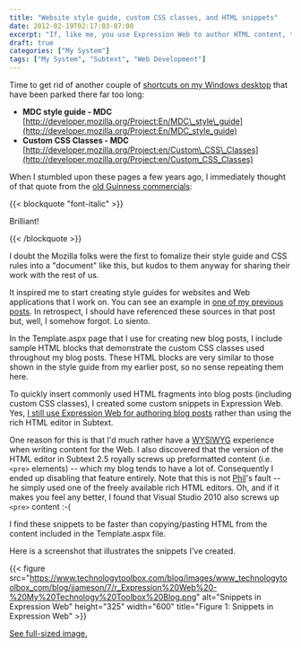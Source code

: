 ```yaml
---
title: "Website style guide, custom CSS classes, and HTML snippets"
date: 2012-02-19T02:17:03-07:00
excerpt: "If, like me, you use Expression Web to author HTML content, then I hope you take advantage of the \"Snippets\" feature."
draft: true
categories: ["My System"]
tags: ["My System", "Subtext", "Web Development"]
---
```


Time to get rid of another couple of
[shortcuts on my Windows desktop](/blog/jjameson/2012/02/19/stop-putting-shortcuts-on-my-windows-desktop) that have been parked there far too long:

- **MDC style guide - MDC**
  [http://developer.mozilla.org/Project:En/MDC\_style\_guide](http://developer.mozilla.org/Project:En/MDC_style_guide)
- **Custom CSS Classes - MDC**
  [http://developer.mozilla.org/Project:en/Custom\_CSS\_Classes](http://developer.mozilla.org/Project:en/Custom_CSS_Classes)

When I stumbled upon these pages a few years ago, I immediately thought of
that quote from the [old
Guinness commercials](http://www.youtube.com/watch?v=3DPKf7y1F-Q):

{{< blockquote "font-italic" >}}

Brilliant!

{{< /blockquote >}}

I doubt the Mozilla folks were the first to fomalize their style guide and
CSS rules into a "document" like this, but kudos to them anyway for sharing
their work with the rest of us.

It inspired me to start creating style guides for websites and Web applications
that I work on. You can see an example in
[one of my previous posts](/blog/jjameson/2011/11/03/building-technologytoolbox-com-part-4). In retrospect, I should have referenced these
sources in that post but, well, I somehow forgot. Lo siento.

In the Template.aspx page that I use for creating new blog posts, I include
sample HTML blocks that demonstrate the custom CSS classes used throughout my
blog posts. These HTML blocks are very similar to those shown in the style guide
from my earlier post, so no sense repeating them here.

To quickly insert commonly used HTML fragments into blog posts (including
custom CSS classes), I created some custom snippets in Expression Web. Yes,
[I still use Expression Web for authoring blog posts](/blog/jjameson/2009/09/12/expression-web-my-msdn-blog-and-now-team-foundation-server) rather than using the
rich HTML editor in Subtext.

One reason for this is that I'd much rather have a
[WYSIWYG](http://en.wikipedia.org/wiki/Wysiwyg) experience when writing
content for the Web. I also discovered that the version of the HTML editor in
Subtext 2.5 royally screws up preformatted content (i.e. `<pre>`
elements) -- which my blog tends to have a lot of. Consequently I ended up disabling
that feature entirely. Note that this is not
[Phil](http://www.haacked.com)'s fault -- he simply used one of the
freely available rich HTML editors. Oh, and if it makes you feel any better,
I found that Visual Studio 2010 also screws up `<pre>` content
:-(

I find these snippets to be faster than copying/pasting HTML from the content
included in the Template.aspx file.

Here is a screenshot that illustrates the snippets I've created.

{{< figure
src="https://www.technologytoolbox.com/blog/images/www_technologytoolbox_com/blog/jjameson/7/r_Expression%20Web%20-%20My%20Technology%20Toolbox%20Blog.png"
alt="Snippets in Expression Web"
height="325"
width="600"
title="Figure 1: Snippets in Expression Web" >}}

[See full-sized image.](/blog/images/www_technologytoolbox_com/blog/jjameson/7/o_Expression%20Web%20-%20My%20Technology%20Toolbox%20Blog.png)

